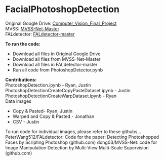 # FacialPhotoshopDetection
Original Google Drive: [Computer_Vision_Final_Project](https://drive.google.com/drive/u/0/folders/1qRPzc_kkTeNinCAOMoXj6d_nwu-u_HfH)<br>
MVSS: [MVSS-Net-Master](https://drive.google.com/drive/u/0/folders/1I-AV0b1gHt9JC6fXMypktyD0Cjaxuggc)<br>
FALdetector: [FALdetector-master](https://drive.google.com/drive/u/0/folders/1q7XlzI3YiLAf58YWp6KvvMbsbizlyLmv)<br>

__To run the code:__
- Download all files in Original Google Drive
- Download all files from MVSS-Net-Master
- Download all files in FALdetector-master
- Run all code from PhotoshopDetector.pynb<br>

__Contributions:__<br>
PhotoshopDetection.ipynb - Ryan, Justin<br>
PhotoshopDetectionCreateCopyPasteDataset.ipynb - Justin<br>
PhotoshopDetectionCreateWarpDataset.ipynb - Ryan<br>
Data images<br>
- Copy & Pasted- Ryan, Justin<br>
- Warped and Copy & Pasted - Jonathan<br>
- CSV - Justin<br>

To run code for individual images, please refer to these githubs…
PeterWang512/FALdetector: Code for the paper: Detecting Photoshopped Faces by Scripting Photoshop (github.com)
dong03/MVSS-Net: code for Image Manipulation Detection by Multi-View Multi-Scale Supervision (github.com)
